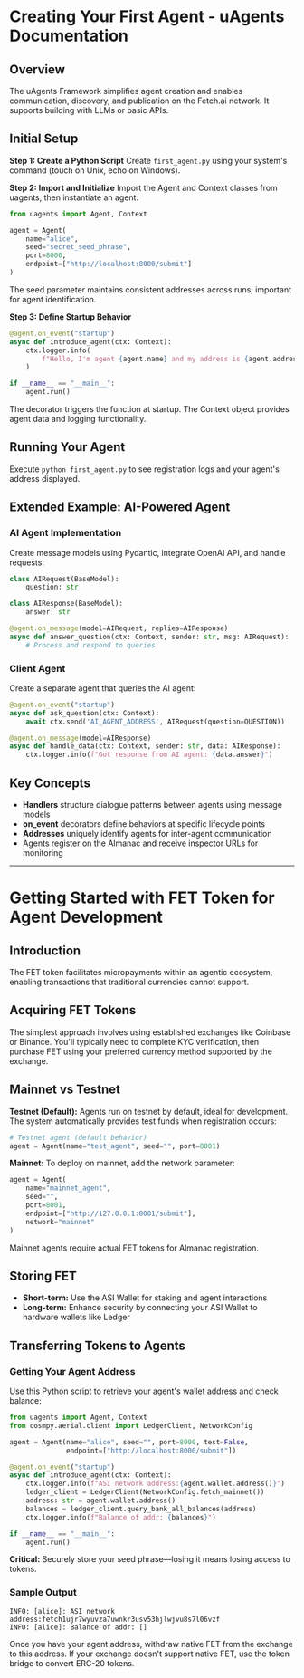 # Creating Your First Agent - uAgents Documentation

## Overview
The uAgents Framework simplifies agent creation and enables communication, discovery, and publication on the Fetch.ai network. It supports building with LLMs or basic APIs.

## Initial Setup

**Step 1: Create a Python Script**
Create `first_agent.py` using your system's command (touch on Unix, echo on Windows).

**Step 2: Import and Initialize**
Import the Agent and Context classes from uagents, then instantiate an agent:

```python
from uagents import Agent, Context

agent = Agent(
    name="alice",
    seed="secret_seed_phrase",
    port=8000,
    endpoint=["http://localhost:8000/submit"]
)
```

The seed parameter maintains consistent addresses across runs, important for agent identification.

**Step 3: Define Startup Behavior**
```python
@agent.on_event("startup")
async def introduce_agent(ctx: Context):
    ctx.logger.info(
        f"Hello, I'm agent {agent.name} and my address is {agent.address}."
    )

if __name__ == "__main__":
    agent.run()
```

The decorator triggers the function at startup. The Context object provides agent data and logging functionality.

## Running Your Agent
Execute `python first_agent.py` to see registration logs and your agent's address displayed.

## Extended Example: AI-Powered Agent

### AI Agent Implementation
Create message models using Pydantic, integrate OpenAI API, and handle requests:

```python
class AIRequest(BaseModel):
    question: str

class AIResponse(BaseModel):
    answer: str

@agent.on_message(model=AIRequest, replies=AIResponse)
async def answer_question(ctx: Context, sender: str, msg: AIRequest):
    # Process and respond to queries
```

### Client Agent
Create a separate agent that queries the AI agent:

```python
@agent.on_event("startup")
async def ask_question(ctx: Context):
    await ctx.send('AI_AGENT_ADDRESS', AIRequest(question=QUESTION))

@agent.on_message(model=AIResponse)
async def handle_data(ctx: Context, sender: str, data: AIResponse):
    ctx.logger.info(f"Got response from AI agent: {data.answer}")
```

## Key Concepts
- **Handlers** structure dialogue patterns between agents using message models
- **on_event** decorators define behaviors at specific lifecycle points
- **Addresses** uniquely identify agents for inter-agent communication
- Agents register on the Almanac and receive inspector URLs for monitoring

---

# Getting Started with FET Token for Agent Development

## Introduction

The FET token facilitates micropayments within an agentic ecosystem, enabling transactions that traditional currencies cannot support.

## Acquiring FET Tokens

The simplest approach involves using established exchanges like Coinbase or Binance. You'll typically need to complete KYC verification, then purchase FET using your preferred currency method supported by the exchange.

## Mainnet vs Testnet

**Testnet (Default):** Agents run on testnet by default, ideal for development. The system automatically provides test funds when registration occurs:

```python
# Testnet agent (default behavior)
agent = Agent(name="test_agent", seed="", port=8001)
```

**Mainnet:** To deploy on mainnet, add the network parameter:

```python
agent = Agent(
    name="mainnet_agent",
    seed="",
    port=8001,
    endpoint=["http://127.0.0.1:8001/submit"],
    network="mainnet"
)
```

Mainnet agents require actual FET tokens for Almanac registration.

## Storing FET

- **Short-term:** Use the ASI Wallet for staking and agent interactions
- **Long-term:** Enhance security by connecting your ASI Wallet to hardware wallets like Ledger

## Transferring Tokens to Agents

### Getting Your Agent Address

Use this Python script to retrieve your agent's wallet address and check balance:

```python
from uagents import Agent, Context
from cosmpy.aerial.client import LedgerClient, NetworkConfig

agent = Agent(name="alice", seed="", port=8000, test=False,
              endpoint=["http://localhost:8000/submit"])

@agent.on_event("startup")
async def introduce_agent(ctx: Context):
    ctx.logger.info(f"ASI network address:{agent.wallet.address()}")
    ledger_client = LedgerClient(NetworkConfig.fetch_mainnet())
    address: str = agent.wallet.address()
    balances = ledger_client.query_bank_all_balances(address)
    ctx.logger.info(f"Balance of addr: {balances}")

if __name__ == "__main__":
    agent.run()
```

**Critical:** Securely store your seed phrase—losing it means losing access to tokens.

### Sample Output

```
INFO: [alice]: ASI network address:fetch1ujr7wyuvza7uwnkr3usv53hjlwjvu8s7l06vzf
INFO: [alice]: Balance of addr: []
```

Once you have your agent address, withdraw native FET from the exchange to this address. If your exchange doesn't support native FET, use the token bridge to convert ERC-20 tokens.
